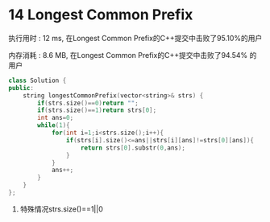 # 14 Longest Common Prefix

执行用时 : 12 ms, 在Longest Common Prefix的C++提交中击败了95.10%的用户

内存消耗 : 8.6 MB, 在Longest Common Prefix的C++提交中击败了94.54% 的用户

```c++
class Solution {
public:
    string longestCommonPrefix(vector<string>& strs) {
        if(strs.size()==0)return "";
        if(strs.size()==1)return strs[0];
        int ans=0;
        while(1){
            for(int i=1;i<strs.size();i++){
                if(strs[i].size()<=ans||strs[i][ans]!=strs[0][ans]){
                    return strs[0].substr(0,ans);
                }
            }
            ans++;
        }
    }
};
```

1. 特殊情况strs.size()==1||0
